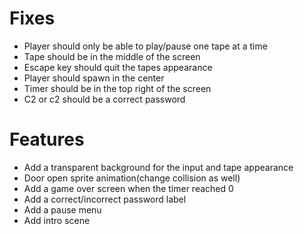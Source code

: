 # Fixes
- Player should only be able to play/pause one tape at a time
- Tape should be in the middle of the screen
- Escape key should quit the tapes appearance
- Player should spawn in the center
- Timer should be in the top right of the screen
- C2 or c2 should be a correct password

# Features
- Add a transparent background for the input and tape appearance
- Door open sprite animation(change collision as well)
- Add a game over screen when the timer reached 0
- Add a correct/incorrect password label
- Add a pause menu
- Add intro scene
